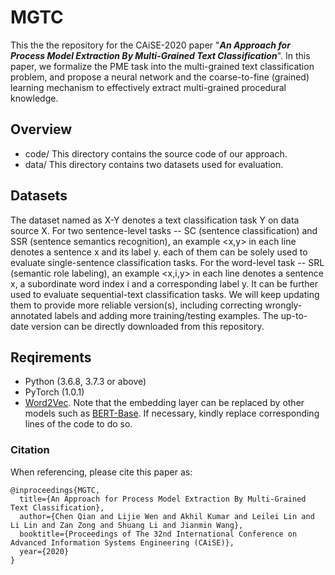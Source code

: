 # MGTC

This the the repository for the CAiSE-2020 paper "***An Approach for Process Model Extraction By Multi-Grained Text Classification***". In this paper, we formalize the PME task into the multi-grained text classification problem, and propose a neural network and the coarse-to-fine (grained) learning mechanism to effectively extract multi-grained procedural knowledge.


## Overview
- code/ 
  This directory contains the source code of our approach.
- data/ 
  This directory contains two datasets used for evaluation.


## Datasets
The dataset named as X-Y denotes a text classification task Y on data source X. For two sentence-level tasks -- SC (sentence classification) and SSR (sentence semantics recognition), an example <x,y> in each line denotes a sentence x and its label y. each of them can be solely used to evaluate single-sentence classification tasks. For the word-level task -- SRL (semantic role labeling), an example <x,i,y> in each line denotes a sentence x, a subordinate word index i and a corresponding label y. It can be further used to evaluate sequential-text classification tasks. We will keep updating them to provide more reliable version(s), including correcting wrongly-annotated labels and adding more training/testing examples. The up-to-date version can be directly downloaded from this repository.


## Reqirements
* Python (3.6.8, 3.7.3 or above)
* PyTorch (1.0.1) 
* [Word2Vec](https://radimrehurek.com/gensim/models/word2vec.html). Note that the embedding layer can be replaced by other models such as [BERT-Base](https://github.com/google-research/bert). If necessary, kindly replace corresponding lines of the code to do so.


### Citation
When referencing, please cite this paper as:

```
@inproceedings{MGTC,
  title={An Approach for Process Model Extraction By Multi-Grained Text Classification},
  author={Chen Qian and Lijie Wen and Akhil Kumar and Leilei Lin and Li Lin and Zan Zong and Shuang Li and Jianmin Wang},
  booktitle={Proceedings of The 32nd International Conference on Advanced Information Systems Engineering (CAiSE)},
  year={2020}
}
```

